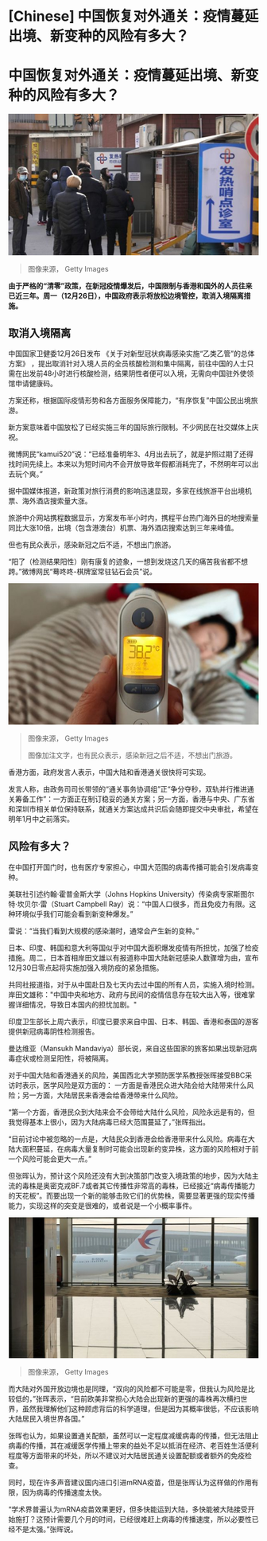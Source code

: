 # [Chinese] 中国恢复对外通关：疫情蔓延出境、新变种的风险有多大？

#  中国恢复对外通关：疫情蔓延出境、新变种的风险有多大？


![新方案意味着中国基本放宽已经实施了三年的出入境管控。不少网民纷纷在社交媒体上庆祝。](_128132865_gettyimages-1452325029.jpg)

> 图像来源，  Getty Images

**由于严格的“清零”政策，在新冠疫情爆发后，中国限制与香港和国外的人员往来已近三年。周一（12月26日），中国政府表示将放松边境管控，取消入境隔离措施。**

##  取消入境隔离

中国国家卫健委12月26日发布 《关于对新型冠状病毒感染实施“乙类乙管”的总体方案》  ，提出取消针对入境人员的全员核酸检测和集中隔离，前往中国的人士只需在出发前48小时进行核酸检测，结果阴性者便可以入境，无需向中国驻外使领馆申请健康码。

方案还称，根据国际疫情形势和各方面服务保障能力，“有序恢复”中国公民出境旅游。


新方案意味着中国放松了已经实施三年的国际旅行限制。不少网民在社交媒体上庆祝。

微博网民“kamui520”说：“已经准备明年3、4月出去玩了，就是护照过期了还得找时间先续上。本来以为短时间内不会开放导致年假都消耗完了，不然明年可以出去玩个爽。”

据中国媒体报道，新政策对旅行消费的影响迅速显现，多家在线旅游平台出境机票、海外酒店搜索量大涨。

旅游中介网站携程数据显示，方案发布半小时内，携程平台热门海外目的地搜索量同比大涨10倍，出境（包含港澳台）机票、海外酒店搜索达到三年来峰值。

但也有民众表示，感染新冠之后不适，不想出门旅游。

“阳了（检测结果阳性）刚有康复的迹象，一想到发烧这几天的痛苦我省都不想跨。”微博网民“蓦咚咚-棋牌室常驻钻石会员”说。

![也有民众表示，感染新冠之后不适，不想出门旅游。](_128132867_gettyimages-1245814972.jpg)

> 图像来源，  Getty Images
>
> 图像加注文字，也有民众表示，感染新冠之后不适，不想出门旅游。

香港方面，政府发言人表示，中国大陆和香港通关很快将可实现。

发言人称，由政务司司长带领的“通关事务协调组”正“争分夺秒，双轨并行推进通关筹备工作”：一方面正在制订稳妥的通关方案；另一方面，香港与中央、广东省和深圳市相关单位保持联系，就通关方案达成共识后会随即提交中央审批，希望在明年1月中之前落实。

##  风险有多大？

在中国打开国门时，也有医疗专家担心，中国大范围的病毒传播可能会引发病毒变种。

美联社引述约翰·霍普金斯大学（Johns Hopkins University）传染病专家斯图尔特·坎贝尔·雷（Stuart Campbell Ray）说：“中国人口很多，而且免疫力有限。这种环境似乎我们可能会看到新变种爆发。”

雷说：“当我们看到大规模的感染潮时，通常会产生新的变种。”

日本、印度、韩国和意大利等国似乎对中国大面积爆发疫情有所担忧，加强了检疫措施。周二，日本首相岸田文雄以有报道称中国大陆新冠感染人数骤增为由，宣布12月30日零点起将实施加强入境防疫的紧急措施。

共同社报道指，对于从中国赴日及七天内去过中国的所有人员，实施入境时检测。岸田文雄称："中国中央和地方、政府与民间的疫情信息存在较大出入等，很难掌握详细情况，导致日本国内的担忧加剧。"

印度卫生部长上周六表示，印度已要求来自中国、日本、韩国、香港和泰国的游客提供新冠病毒阴性检测报告。

曼达维亚（Mansukh Mandaviya）部长说，来自这些国家的旅客如果出现新冠病毒症状或检测呈阳性，将被隔离。

对于中国大陆和香港通关的风险，美国西北大学预防医学系教授张晖接受BBC采访时表示，医学风险是双方面的： 一方面是香港民众进大陆会给大陆带来什么风险；另一方面，大陆居民来香港会给香港带来什么风险。

“第一个方面，香港民众到大陆来会不会带给大陆什么风险，风险永远是有的，但我觉得基本上很小，因为大陆病毒已经大范围蔓延了，”张晖指出。

“目前讨论中被忽略的一点是，大陆民众到香港会给香港带来什么风险。病毒在大陆大面积蔓延，在病毒大量复制时可能会出现新的变异株，这方面的风险相对于前一个风险可能会更大一点。”

但张晖认为，预计这个风险还没有大到决策部门改变入境政策的地步，因为大陆主流的毒株是奥密克戎BF.7或者其它传播性非常高的毒株，已经接近“病毒传播能力的天花板”。而要出现一个新的能够击败它们的优势株，需要显著更强的现实传播能力，实现这样的突变是很难的，或者说是一个小概率事件。

![北京大兴国际机场](_128132869_gettyimages-1244952992.jpg)

> 图像来源，  Getty Images

而大陆对外国开放边境也是同理，“双向的风险都不可能是零，但我认为风险是比较低的，”张晖表示，“目前欧美非常担心大陆会出现新的更强的毒株再次横扫世界，虽然我理解他们这种顾虑背后的科学道理，但是因为其概率很低，不应该影响大陆居民入境世界各国。”

张晖也认为，如果设置通关配额，虽然可以一定程度减缓病毒的传播，但无法阻止病毒的传播，其在减缓医学传播上带来的益处不足以抵消在经济、老百姓生活便利程度等方面带来的坏处，所以不建议对大陆居民通关设置配额或者额外的免疫检查。

同时，现在许多声音建议国内进口引进mRNA疫苗，但是张晖认为这样做的作用有限，因为病毒的传播速度太快。

“学术界普遍认为mRNA疫苗效果更好，但多快能运到大陆，多快能被大陆接受开始施打？这预计需要几个月的时间，已经很难赶上病毒的传播速度，所以必要性已经不是太强。”张晖说。


